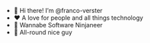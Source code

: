 - 👋 Hi there! I’m @franco-verster
- ❤️ A love for people and all things technology
- 🥷 Wannabe Software Ninjaneer
- 🤘 All-round nice guy
<!---
franco-verster/franco-verster is a ✨ special ✨ repository because its `README.md` (this file) appears on your GitHub profile.
You can click the Preview link to take a look at your changes.
--->
